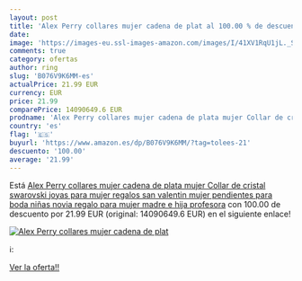 ```yaml
---
layout: post
title: 'Alex Perry collares mujer cadena de plat al 100.00 % de descuento'
date: 
image: 'https://images-eu.ssl-images-amazon.com/images/I/41XV1RqU1jL._SL200_.jpg'
comments: true
category: ofertas
author: ring
slug: 'B076V9K6MM-es'
actualPrice: 21.99 EUR
currency: EUR
price: 21.99
comparePrice: 14090649.6 EUR
prodname: 'Alex Perry collares mujer cadena de plata mujer Collar de cristal swarovski joyas para mujer regalos san valentin mujer pendientes para boda niñas novia regalo para mujer madre e hija profesora'
country: 'es'
flag: '🇪🇸'
buyurl: 'https://www.amazon.es/dp/B076V9K6MM/?tag=tolees-21'
descuento: '100.00'
average: '21.99'
---
```


Está [Alex Perry collares mujer cadena de plata mujer Collar de cristal swarovski joyas para mujer regalos san valentin mujer pendientes para boda niñas novia regalo para mujer madre e hija profesora](https://www.amazon.es/dp/B076V9K6MM/?tag=tolees-21) con 100.00 de descuento por 21.99 EUR (original: 14090649.6 EUR) en el siguiente enlace!

[![Alex Perry collares mujer cadena de plat](https://images-eu.ssl-images-amazon.com/images/I/41XV1RqU1jL._SL200_.jpg)](https://www.amazon.es/dp/B076V9K6MM/?tag=tolees-21)

ℹ️:


[Ver la oferta!!](https://www.amazon.es/dp/B076V9K6MM/?tag=tolees-21)
